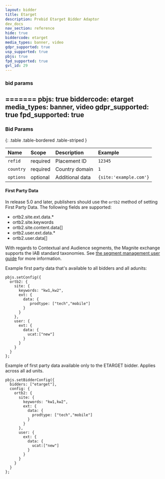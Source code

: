 ```yaml
---
layout: bidder
title: Etarget
description: Prebid Etarget Bidder Adaptor 
dev_docs
nav_section: reference
hide: true
biddercode: etarget
media_types: banner, video
gdpr_supported: true
usp_supported: true
pbjs: true
fpd_supported: true
gvl_id: 29
---
```



### bid params
=======
pbjs: true
biddercode: etarget
media_types: banner, video
gdpr_supported: true
fpd_supported: true
---


### Bid Params

{: .table .table-bordered .table-striped }

| Name | Scope | Description | Example |
| :--- | :---- | :---------- | :------ |
| `refid` | required | Placement ID | `12345` |
| `country` | required | Country domain | `1` |
| `options` | optional | Additional data | `{site:'example.com'}` |

#### First Party Data

In release 5.0 and later, publishers should use the `ortb2` method of setting First Party Data. The following fields are supported:
- ortb2.site.ext.data.*
- ortb2.site.keywords
- ortb2.site.content.data[]
- ortb2.user.ext.data.*
- ortb2.user.data[]

With regards to Contextual and Audience segments, the Magnite exchange supports the IAB standard taxonomies. See [the segment management user guide](https://resources.rubiconproject.com/resource/publisher-resources/segment-management-user-guide/) for more information.

Example first party data that's available to all bidders and all adunits:
```
pbjs.setConfig({
  ortb2: {
    site: {
      keywords: "kw1,kw2",            
      ext: {
        data: {
           prodtype: ["tech","mobile"] 
        }
      }
    },
    user: {
      ext: {
        data: {
          ucat:["new"]                 
        }
      }
    }
  }
};
```

Example of first party data available only to the ETARGET bidder. Applies across all ad units.
```
pbjs.setBidderConfig({
  bidders: ["etarget"],
  config: {
    ortb2: {
      site: {
        keywords: "kw1,kw2",             
        ext: {
          data: {
            prodtype: ["tech","mobile"]  
          }
        }
      },
      user: {
        ext: {
          data: {
            ucat:["new"]                 
          }
        }
      }
    }
  }
};
```